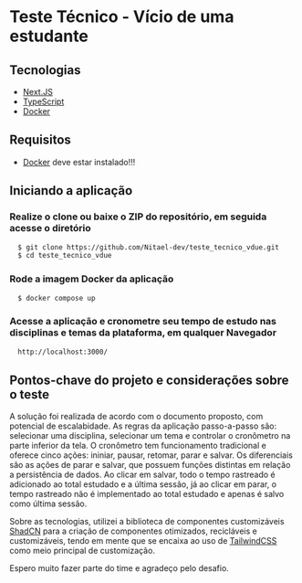 # Teste Técnico - Vício de uma estudante
## Tecnologias

- [Next.JS](https://nextjs.org/)
- [TypeScript](https://www.typescriptlang.org/)
- [Docker](https://www.docker.com/)

## Requisitos
- [Docker](https://www.docker.com/) deve estar instalado!!!

## Iniciando a aplicação
### Realize o clone ou baixe o ZIP do repositório, em seguida acesse o diretório

```bash
  $ git clone https://github.com/Nitael-dev/teste_tecnico_vdue.git
  $ cd teste_tecnico_vdue
```

### Rode a imagem Docker da aplicação
```bash
  $ docker compose up
```

### Acesse a aplicação e cronometre seu tempo de estudo nas disciplinas e temas da plataforma, em qualquer Navegador
```bash
  http://localhost:3000/
```
## Pontos-chave do projeto e considerações sobre o teste

A solução foi realizada de acordo com o documento proposto, com potencial de escalabidade. As regras da aplicação passo-a-passo são: selecionar uma disciplina, selecionar um tema e controlar o cronômetro na parte inferior da tela. O cronômetro tem funcionamento tradicional e oferece cinco ações: ininiar, pausar, retomar, parar e salvar. Os diferenciais são as ações de parar e salvar, que possuem funções distintas em relação a persistência de dados. Ao clicar em salvar, todo o tempo rastreado é adicionado ao total estudado e a última sessão, já ao clicar em parar, o tempo rastreado não é implementado ao total estudado e apenas é salvo como última sessão.

Sobre as tecnologias, utilizei a biblioteca de componentes customizáveis [ShadCN](https://ui.shadcn.com/docs) para a criação de componentes otimizados, recicláveis e customizáveis, tendo em mente que se encaixa ao uso de [TailwindCSS](https://tailwindcss.com/) como meio principal de customização.

Espero muito fazer parte do time e agradeço pelo desafio.
